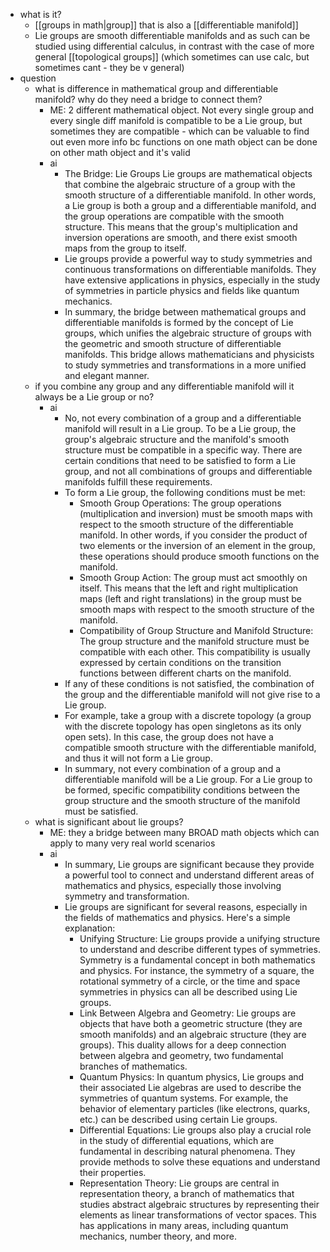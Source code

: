   * what is it?
    * [[groups in math|group]] that is also a [[differentiable manifold]]
    * Lie groups are smooth differentiable manifolds and as such can be studied using differential calculus, in contrast with the case of more general [[topological groups]] (which sometimes can use calc, but sometimes cant - they be v general)
  * question
    * what is difference in mathematical group and differentiable manifold? why do they need a bridge to connect them?
      * ME: 2 different mathematical object. Not every single group and every single diff manifold is compatible to be a Lie group, but sometimes they are compatible - which can be valuable to find out even more info bc functions on one math object can be done on other math object and it's valid
      * ai
        * The Bridge: Lie Groups
Lie groups are mathematical objects that combine the algebraic structure of a group with the smooth structure of a differentiable manifold. In other words, a Lie group is both a group and a differentiable manifold, and the group operations are compatible with the smooth structure. This means that the group's multiplication and inversion operations are smooth, and there exist smooth maps from the group to itself.
        * Lie groups provide a powerful way to study symmetries and continuous transformations on differentiable manifolds. They have extensive applications in physics, especially in the study of symmetries in particle physics and fields like quantum mechanics.
        * In summary, the bridge between mathematical groups and differentiable manifolds is formed by the concept of Lie groups, which unifies the algebraic structure of groups with the geometric and smooth structure of differentiable manifolds. This bridge allows mathematicians and physicists to study symmetries and transformations in a more unified and elegant manner.
    * if you combine any group and any differentiable manifold will it always be a Lie group or no?
      * ai
        * No, not every combination of a group and a differentiable manifold will result in a Lie group. To be a Lie group, the group's algebraic structure and the manifold's smooth structure must be compatible in a specific way. There are certain conditions that need to be satisfied to form a Lie group, and not all combinations of groups and differentiable manifolds fulfill these requirements.
        * To form a Lie group, the following conditions must be met:
          * Smooth Group Operations: The group operations (multiplication and inversion) must be smooth maps with respect to the smooth structure of the differentiable manifold. In other words, if you consider the product of two elements or the inversion of an element in the group, these operations should produce smooth functions on the manifold.
          * Smooth Group Action: The group must act smoothly on itself. This means that the left and right multiplication maps (left and right translations) in the group must be smooth maps with respect to the smooth structure of the manifold.
          * Compatibility of Group Structure and Manifold Structure: The group structure and the manifold structure must be compatible with each other. This compatibility is usually expressed by certain conditions on the transition functions between different charts on the manifold.
        * If any of these conditions is not satisfied, the combination of the group and the differentiable manifold will not give rise to a Lie group.
        * For example, take a group with a discrete topology (a group with the discrete topology has open singletons as its only open sets). In this case, the group does not have a compatible smooth structure with the differentiable manifold, and thus it will not form a Lie group.
        * In summary, not every combination of a group and a differentiable manifold will be a Lie group. For a Lie group to be formed, specific compatibility conditions between the group structure and the smooth structure of the manifold must be satisfied.
    * what is significant about lie groups?
      * ME: they a bridge between many BROAD math objects which can apply to many very real world scenarios
      * ai
        * In summary, Lie groups are significant because they provide a powerful tool to connect and understand different areas of mathematics and physics, especially those involving symmetry and transformation.
        * Lie groups are significant for several reasons, especially in the fields of mathematics and physics. Here's a simple explanation:
          * Unifying Structure: Lie groups provide a unifying structure to understand and describe different types of symmetries. Symmetry is a fundamental concept in both mathematics and physics. For instance, the symmetry of a square, the rotational symmetry of a circle, or the time and space symmetries in physics can all be described using Lie groups.
          * Link Between Algebra and Geometry: Lie groups are objects that have both a geometric structure (they are smooth manifolds) and an algebraic structure (they are groups). This duality allows for a deep connection between algebra and geometry, two fundamental branches of mathematics.
          * Quantum Physics: In quantum physics, Lie groups and their associated Lie algebras are used to describe the symmetries of quantum systems. For example, the behavior of elementary particles (like electrons, quarks, etc.) can be described using certain Lie groups.
          * Differential Equations: Lie groups also play a crucial role in the study of differential equations, which are fundamental in describing natural phenomena. They provide methods to solve these equations and understand their properties.
          * Representation Theory: Lie groups are central in representation theory, a branch of mathematics that studies abstract algebraic structures by representing their elements as linear transformations of vector spaces. This has applications in many areas, including quantum mechanics, number theory, and more.